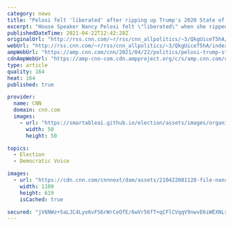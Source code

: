 ```yaml
---
category: news
title: "Pelosi felt 'liberated' after ripping up Trump's 2020 State of the Union speech, author says"
excerpt: "House Speaker Nancy Pelosi felt \"liberated\" when she ripped up a copy of President Donald Trump's State of the Union address last year, but the move was largely unplanned simply because she couldn't find a pen, according to a new book.\n    \n"
publishedDateTime: 2021-04-22T12:42:28Z
originalUrl: "http://rss.cnn.com/~r/rss/cnn_allpolitics/~3/QkgUiceT5hA/index.html"
webUrl: "http://rss.cnn.com/~r/rss/cnn_allpolitics/~3/QkgUiceT5hA/index.html"
ampWebUrl: "https://amp.cnn.com/cnn/2021/04/22/politics/pelosi-trump-state-of-the-union-address-cnntv/index.html"
cdnAmpWebUrl: "https://amp-cnn-com.cdn.ampproject.org/c/s/amp.cnn.com/cnn/2021/04/22/politics/pelosi-trump-state-of-the-union-address-cnntv/index.html"
type: article
quality: 164
heat: 164
published: true

provider:
  name: CNN
  domain: cnn.com
  images:
    - url: "https://smartableai.github.io/election/assets/images/organizations/cnn.com-50x50.jpg"
      width: 50
      height: 50

topics:
  - Election
  - Democratic Voice

images:
  - url: "https://cdn.cnn.com/cnnnext/dam/assets/210422081128-file-nancy-pelosi-donald-trump-state-of-the-union-2020-super-tease.jpg"
    width: 1100
    height: 619
    isCached: true

secured: "jV6NWz+5aLJC4Lyo6vFS6rWrCeOfE/6wVr56fT+qCFlCVqqV9nwvE6iWEXNLsEiA/hvADWbALSFLUzWqkexjSdQYdAJZK0dRI4J2lnMYqjIXOrOt2W4qfL4IP0EaJWdgNe8UlmjmZ+waD01o1JDUC1Icy+ajNhzamIcH22kG88rvvDTAqRVxRC7jesdsJZ4G/rq66Ojcyapx5bh4sWq9JqXcbkZTeh/HnAXNnwqpTf6l38nWZeCdcbZMLyQGhYlIDrEJr4XEYpqQ5VUvzSsrQQguy7/3YeGHw8CpXeI52Rtq+tzVrJ7GnVCNuH0mbx4S/2wtZdoZjTFUJgURNnikFHCazG2xb5CUxxiBiJBsu+8=;T4qoqVJv8cRUAAkrmtuV5A=="
---
```


